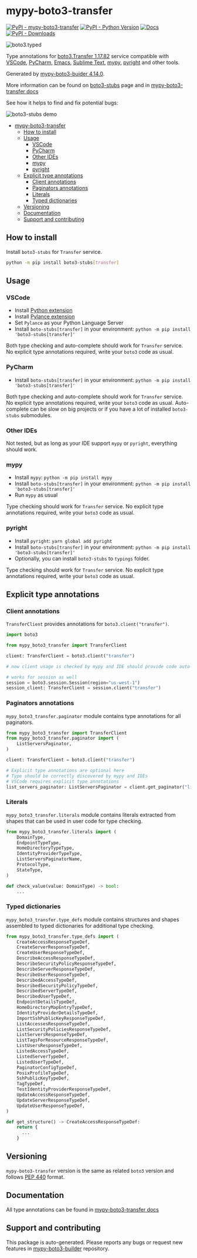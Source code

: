 # mypy-boto3-transfer<a id="mypy-boto3-transfer"></a>

[![PyPI - mypy-boto3-transfer](https://img.shields.io/pypi/v/mypy-boto3-transfer.svg?color=blue)](https://pypi.org/project/mypy-boto3-transfer)
[![PyPI - Python Version](https://img.shields.io/pypi/pyversions/mypy-boto3-transfer.svg?color=blue)](https://pypi.org/project/mypy-boto3-transfer)
[![Docs](https://img.shields.io/readthedocs/mypy-boto3-builder.svg?color=blue)](https://mypy-boto3-builder.readthedocs.io/)
[![PyPI - Downloads](https://img.shields.io/pypi/dw/mypy-boto3-transfer?color=blue)](https://pypistats.org/packages/mypy-boto3-transfer)

![boto3.typed](https://github.com/vemel/mypy_boto3_builder/raw/master/logo.png)

Type annotations for
[boto3.Transfer 1.17.82](https://boto3.amazonaws.com/v1/documentation/api/1.17.82/reference/services/transfer.html#Transfer)
service compatible with [VSCode](https://code.visualstudio.com/),
[PyCharm](https://www.jetbrains.com/pycharm/),
[Emacs](https://www.gnu.org/software/emacs/),
[Sublime Text](https://www.sublimetext.com/),
[mypy](https://github.com/python/mypy),
[pyright](https://github.com/microsoft/pyright) and other tools.

Generated by
[mypy-boto3-buider 4.14.0](https://github.com/vemel/mypy_boto3_builder).

More information can be found on
[boto3-stubs](https://pypi.org/project/boto3-stubs/) page and in
[mypy-boto3-transfer docs](https://vemel.github.io/boto3_stubs_docs/mypy_boto3_transfer/)

See how it helps to find and fix potential bugs:

![boto3-stubs demo](https://github.com/vemel/mypy_boto3_builder/raw/master/demo.gif)

- [mypy-boto3-transfer](#mypy-boto3-transfer)
  - [How to install](#how-to-install)
  - [Usage](#usage)
    - [VSCode](#vscode)
    - [PyCharm](#pycharm)
    - [Other IDEs](#other-ides)
    - [mypy](#mypy)
    - [pyright](#pyright)
  - [Explicit type annotations](#explicit-type-annotations)
    - [Client annotations](#client-annotations)
    - [Paginators annotations](#paginators-annotations)
    - [Literals](#literals)
    - [Typed dictionaries](#typed-dictionaries)
  - [Versioning](#versioning)
  - [Documentation](#documentation)
  - [Support and contributing](#support-and-contributing)

## How to install<a id="how-to-install"></a>

Install `boto3-stubs` for `Transfer` service.

```bash
python -m pip install boto3-stubs[transfer]
```

## Usage<a id="usage"></a>

### VSCode<a id="vscode"></a>

- Install
  [Python extension](https://marketplace.visualstudio.com/items?itemName=ms-python.python)
- Install
  [Pylance extension](https://marketplace.visualstudio.com/items?itemName=ms-python.vscode-pylance)
- Set `Pylance` as your Python Language Server
- Install `boto-stubs[transfer]` in your environment:
  `python -m pip install 'boto3-stubs[transfer]'`

Both type checking and auto-complete should work for `Transfer` service. No
explicit type annotations required, write your `boto3` code as usual.

### PyCharm<a id="pycharm"></a>

- Install `boto-stubs[transfer]` in your environment:
  `python -m pip install 'boto3-stubs[transfer]'`

Both type checking and auto-complete should work for `Transfer` service. No
explicit type annotations required, write your `boto3` code as usual.
Auto-complete can be slow on big projects or if you have a lot of installed
`boto3-stubs` submodules.

### Other IDEs<a id="other-ides"></a>

Not tested, but as long as your IDE support `mypy` or `pyright`, everything
should work.

### mypy<a id="mypy"></a>

- Install `mypy`: `python -m pip install mypy`
- Install `boto-stubs[transfer]` in your environment:
  `python -m pip install 'boto3-stubs[transfer]'`
- Run `mypy` as usual

Type checking should work for `Transfer` service. No explicit type annotations
required, write your `boto3` code as usual.

### pyright<a id="pyright"></a>

- Install `pyright`: `yarn global add pyright`
- Install `boto-stubs[transfer]` in your environment:
  `python -m pip install 'boto3-stubs[transfer]'`
- Optionally, you can install `boto3-stubs` to `typings` folder.

Type checking should work for `Transfer` service. No explicit type annotations
required, write your `boto3` code as usual.

## Explicit type annotations<a id="explicit-type-annotations"></a>

### Client annotations<a id="client-annotations"></a>

`TransferClient` provides annotations for `boto3.client("transfer")`.

```python
import boto3

from mypy_boto3_transfer import TransferClient

client: TransferClient = boto3.client("transfer")

# now client usage is checked by mypy and IDE should provide code auto-complete

# works for session as well
session = boto3.session.Session(region="us-west-1")
session_client: TransferClient = session.client("transfer")
```

### Paginators annotations<a id="paginators-annotations"></a>

`mypy_boto3_transfer.paginator` module contains type annotations for all
paginators.

```python
from mypy_boto3_transfer import TransferClient
from mypy_boto3_transfer.paginator import (
    ListServersPaginator,
)

client: TransferClient = boto3.client("transfer")

# Explicit type annotations are optional here
# Type should be correctly discovered by mypy and IDEs
# VSCode requires explicit type annotations
list_servers_paginator: ListServersPaginator = client.get_paginator("list_servers")
```

### Literals<a id="literals"></a>

`mypy_boto3_transfer.literals` module contains literals extracted from shapes
that can be used in user code for type checking.

```python
from mypy_boto3_transfer.literals import (
    DomainType,
    EndpointTypeType,
    HomeDirectoryTypeType,
    IdentityProviderTypeType,
    ListServersPaginatorName,
    ProtocolType,
    StateType,
)

def check_value(value: DomainType) -> bool:
    ...
```

### Typed dictionaries<a id="typed-dictionaries"></a>

`mypy_boto3_transfer.type_defs` module contains structures and shapes assembled
to typed dictionaries for additional type checking.

```python
from mypy_boto3_transfer.type_defs import (
    CreateAccessResponseTypeDef,
    CreateServerResponseTypeDef,
    CreateUserResponseTypeDef,
    DescribeAccessResponseTypeDef,
    DescribeSecurityPolicyResponseTypeDef,
    DescribeServerResponseTypeDef,
    DescribeUserResponseTypeDef,
    DescribedAccessTypeDef,
    DescribedSecurityPolicyTypeDef,
    DescribedServerTypeDef,
    DescribedUserTypeDef,
    EndpointDetailsTypeDef,
    HomeDirectoryMapEntryTypeDef,
    IdentityProviderDetailsTypeDef,
    ImportSshPublicKeyResponseTypeDef,
    ListAccessesResponseTypeDef,
    ListSecurityPoliciesResponseTypeDef,
    ListServersResponseTypeDef,
    ListTagsForResourceResponseTypeDef,
    ListUsersResponseTypeDef,
    ListedAccessTypeDef,
    ListedServerTypeDef,
    ListedUserTypeDef,
    PaginatorConfigTypeDef,
    PosixProfileTypeDef,
    SshPublicKeyTypeDef,
    TagTypeDef,
    TestIdentityProviderResponseTypeDef,
    UpdateAccessResponseTypeDef,
    UpdateServerResponseTypeDef,
    UpdateUserResponseTypeDef,
)

def get_structure() -> CreateAccessResponseTypeDef:
    return {
      ...
    }
```

## Versioning<a id="versioning"></a>

`mypy-boto3-transfer` version is the same as related `boto3` version and
follows [PEP 440](https://www.python.org/dev/peps/pep-0440/) format.

## Documentation<a id="documentation"></a>

All type annotations can be found in
[mypy-boto3-transfer docs](https://vemel.github.io/boto3_stubs_docs/mypy_boto3_transfer/)

## Support and contributing<a id="support-and-contributing"></a>

This package is auto-generated. Please reports any bugs or request new features
in [mypy-boto3-builder](https://github.com/vemel/mypy_boto3_builder/issues/)
repository.
